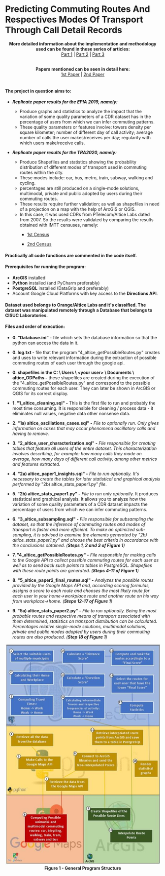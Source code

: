 # Predicting Commuting Routes And Respectives Modes Of Transport Through Call Detail Records

<p align="center">
  <b>More detailed information about the implementation and methodology used can be found in these series of articles:</b><br>
  <a href="https://medium.com/@joelpires/inferring-commuting-routes-and-transportation-modes-from-call-detail-records-part-1-e01b91a66d92">Part 1</a> |
  <a href="https://medium.com/@joelpires/inferring-commuting-routes-and-transportation-modes-from-call-detail-records-part-2-f8af68b6ec3c">Part 2</a> |
  <a href="https://medium.com/@joelpires/inferring-commuting-routes-and-transportation-modes-from-call-detail-records-part-3-5f7bce92833a">Part 3</a>
  <br><br>
</p>

<p align="center">
  <b>Papers mentioned can be seen in detail here:</b><br>
  <a href="https://onedrive.live.com/?authkey=%21AJbFCjWiSUZAiZY&cid=7AA0268291F2819E&id=7AA0268291F2819E%2199376&parId=root&o=OneUp">1st Paper</a> |
  <a href="https://link.springer.com/chapter/10.1007/978-3-030-30241-2_54">2nd Paper</a>
  <br><br>
</p>

#### The project in question aims to:
  - ___Replicate paper results for the EPIA 2019, namely:___
    - Produce graphs and statistics to analyze the impact that the variation of some quality parameters of a CDR dataset has in the percentage of users from which we can infer commuting patterns.
    - These quality parameters or features involve: towers density per square kilometer; number of different day of call activity; average number of calls the user makes/receives per day; regularity with which users make/receive calls.

- ___Replicate paper results for the TRA2020, namely:___
    - Produce Shapefiles and statistics showing the probability distribution of different modes of transport used in commuting routes within the city.
    - These modes include: car, bus, metro, train, subway, walking and cycling.
    - percentages are still produced on a single-mode solutions, multimodal, private and public adopted by users during their commuting routes.
    - These results require further validation; as well as shapefiles in need of a projection on a map with the help of ArcGIS or QGIS.
    - In this case, it was used CDRs from PTelecom/Altice Labs dated from 2007. So the results were validated by comparing the results obtained with IMTT censuses, namely:
      - [1st Census](http://www.imt-ip.pt/sites/IMTT/Portugues/Observatorio/Relatorios/MobilidadeCidadesMedias/Documents/IMT_Mobilidade_em_Cidades_Medias_vrevista_atualizada.pdf)

      - [2nd Census](http://www.imt-ip.pt/sites/IMTT/Portugues/Observatorio/Relatorios/MobilidadeCidadesMedias/Documents/IMTT_Mobilidade_em_Cidades_Medias_2011.pdf)

#### Practically all code functions are commented in the code itself.

#### Prerequisites for running the program:
  - **ArcGIS** installed
  - **Python** installed (and PyCharm preferably)
  - **PostgreSQL** installed (DataGrip and preferably)
  - Account Google Cloud Platforms with key access to the **Directions API**.

#### Dataset used belongs to Orange/Altice Labs and it's classified. The dataset was manipulated remotely through a Database that belongs to CISUC Laboratories.

#### Files and order of execution:

- **0.  &quot;Database.ini&quot; -** file which sets the database information so that the python can access the data in it.

- **0. log.txt -** file that the program &quot;4\_altice\_getPossibleRoutes.py&quot; creates and uses to write relevant information during the extraction of possible commuting routes of each user through the google api.

- **0. shapefiles in the C: \ Users \ \<your user\> \ Documents \ altice\_ODPaths -** these shapefiles are created during the execution of the &quot;4\_altice\_getPossibleRoutes.py&quot; and correspond to the possible commuting routes for each user. They can later be shown in ArcGIS or QGIS for its correct display.

- **1. &quot;1\_altice\_cleaning.sql&quot; -** This is the first file to run and probably the most time consuming. It is responsible for cleaning / process data - it eliminates null values, negative data other nonsense data.

- **2. &quot;1a) altice\_oscillations\_cases.sql&quot; -** _File to optionally run._ _Only gives information on cases that may occur phenomena oscillatory calls and having to remove._

- **3. &quot;2\_altice\_user\_characterization.sql&quot; -** _File responsible for creating tables that feature all users of the entire dataset. This characterization involves describing, for example: how many calls they made on average, how many days of different call activity, among other metrics and features extracted._

- **4. &quot;2a) altice\_paper1\_insights.sql&quot; -** _File to run optionally._ _It's necessary to create the tables for later statistical and graphical analysis performed by_ &quot;2b) altice\_stats\_paper1.py&quot; _file_.

- **5. &quot;2b) altice\_stats\_paper1.py&quot; -** _File to run only optionally._ It produces statistical and graphical analysis. It allows you to analyze how the variation of some quality parameters of a CDR dataset impacts the percentage of users from which we can infer commuting patterns.

- **6. &quot;3\_altice\_subsampling.sql&quot; -** _File responsible for subsampling the dataset, so that the inference of commuting routes and modes of transport is faster and more efficient. To make an optimized sub-sampling, it is advised to examine the elements generated by &quot;2b) altice\_stats\_paper1.py&quot; and choose the best criteria in accordance with the conclusions obtained. (**Steps 1, 2 and 3 of Figure 1**)_

- **7. &quot;4\_altice\_getPossibleRoutes.py&quot; -** _File responsible for making calls to the Google API to collect possible commuting routes for each user as well as to send back such points to tables in PostgreSQL. Shapefiles with these route points are generated. (**Steps 4-11 of Figure 1**)_

- **8. &quot;5\_altice\_paper2\_final\_routes.sql&quot; -** _Analyzes the possible routes provided by the Google Maps API and, according scoring formulas, assigns a score to each route and chooses the most likely route for each user in your home->workplace route and another route on his way from workplace->home. (**Steps 12-17 of Figure 1**)_

- **9. &quot;5a) altice\_stats\_paper2.py&quot; -** _File to run optionally. Being the most probable routes and respective means of transport associated with them determined, statistics on transport distribution can be calculated. Percentages relative single-mode solutions, multimodal solutions, private and public modes adopted by users during their commuting routes are also produced. (**Step 18 of Figure 1**)_

<p align="center">
  <img src="Imagem1.png">
  <br><b>Figure 1 - General Program Structure</b><br>
</p>
